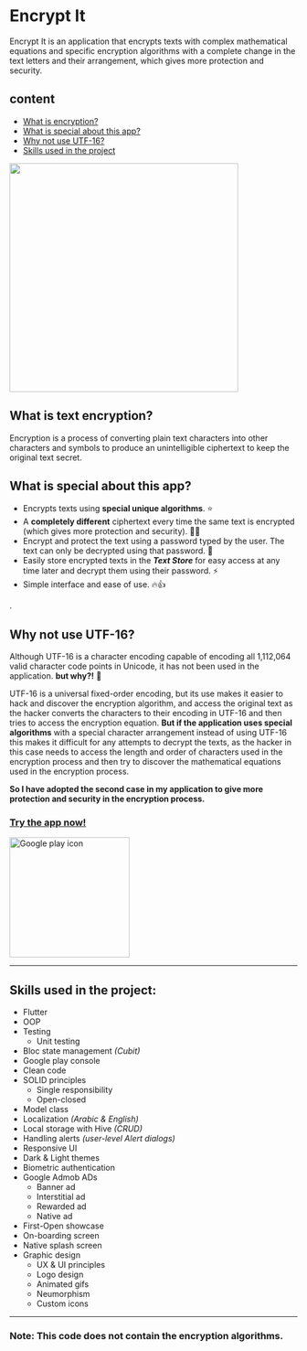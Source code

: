 # Encrypt It

Encrypt It is an application that encrypts texts with complex mathematical equations and specific encryption algorithms with a complete change in the text letters and their arrangement, which gives more protection and security.


## content
- [What is encryption?](#what-is-text-encryption)
- [What is special about this app?](#what-is-special-about-this-app)
- [Why not use UTF-16?](#why-not-use-utf-16)
- [Skills used in the project](#skills-used-in-the-project)


<img src="https://user-images.githubusercontent.com/87443208/165843645-4c46cfba-5069-4d03-9c7d-bd8c2b4dfa5e.gif" alt="" width="400"/>


## What is text encryption?

Encryption is a process of converting plain text characters into other characters and symbols to produce an unintelligible ciphertext to keep the original text secret.


## What is special about this app?

- Encrypts texts using **special unique algorithms**. ⭐
- A **completely different** ciphertext every time the same text is encrypted (which gives more protection and security). 💪🔐
- Encrypt and protect the text using a password typed by the user. The text can only be decrypted using that password. 🔑
- Easily store encrypted texts in the ***Text Store*** for easy access at any time later and decrypt them using their password. ⚡
- Simple interface and ease of use. 🔥👍


.


## Why not use UTF-16?

Although UTF-16 is a character encoding capable of encoding all 1,112,064 valid character code points in Unicode, it has not been used in the application. **but why?!** 🤔

UTF-16 is a universal fixed-order encoding, but its use makes it easier to hack and discover the encryption algorithm, and access the original text as the hacker converts the characters to their encoding in UTF-16 and then tries to access the encryption equation.
**But if the application uses special algorithms** with a special character arrangement instead of using UTF-16 this makes it difficult for any attempts to decrypt the texts, as the hacker in this case needs to access the length and order of characters used in the encryption process and then try to discover the mathematical equations used in the encryption process.

**So I have adopted the second case in my application to give more protection and security in the encryption process.**


### [Try the app now!](https://play.google.com/store/apps/details?id=malazhariy.encryptIt)

[<img src="https://upload.wikimedia.org/wikipedia/commons/7/78/Google_Play_Store_badge_EN.svg" alt="Google play icon" width="210"/>](https://play.google.com/store/apps/details?id=malazhariy.encryptIt)

---

## Skills used in the project:

- Flutter
- OOP
- Testing
    - Unit testing
- Bloc state management *(Cubit)*
- Google play console
- Clean code
- SOLID principles
  - Single responsibility
  - Open-closed
- Model class
- Localization *(Arabic & English)*
- Local storage with Hive *(CRUD)*
- Handling alerts *(user-level Alert dialogs)*
- Responsive UI
- Dark & Light themes
- Biometric authentication
- Google Admob ADs
    - Banner ad
    - Interstitial ad
    - Rewarded ad
    - Native ad
- First-Open showcase
- On-boarding screen
- Native splash screen
- Graphic design
    - UX & UI principles
    - Logo design
    - Animated gifs
    - Neumorphism
    - Custom icons

---

### Note: This code does not contain the encryption algorithms.


